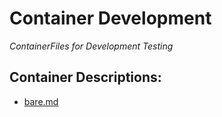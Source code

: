# Container Development  
_ContainerFiles for Development Testing_  

## Container Descriptions:  
 - [bare.md](.desc/bare.md)  
